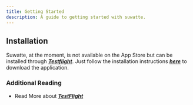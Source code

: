 ```yaml
---
title: Getting Started
description: A guide to getting started with suwatte.
---
```


## Installation

Suwatte, at the moment, is not available on the App Store but can be installed through [***Testflight***](https://apps.apple.com/ca/app/testflight/id899247664).
Just follow the installation instructions [***here***](https://testflight.apple.com/join/qDyYMTLJ) to download the application.


### Additional Reading
- Read More about [***TestFlight***](https://developer.apple.com/testflight/)
